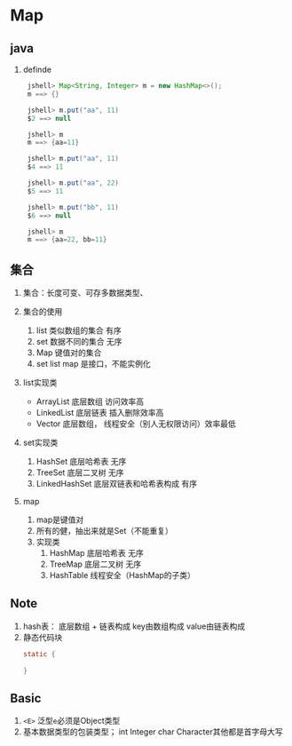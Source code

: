 # Map

## java
1. definde
   ```java
    jshell> Map<String, Integer> m = new HashMap<>();
    m ==> {}

    jshell> m.put("aa", 11)
    $2 ==> null

    jshell> m
    m ==> {aa=11}

    jshell> m.put("aa", 11)
    $4 ==> 11

    jshell> m.put("aa", 22)
    $5 ==> 11

    jshell> m.put("bb", 11)
    $6 ==> null

    jshell> m
    m ==> {aa=22, bb=11}
   ```

## 集合
1. 集合：长度可变、可存多数据类型、
2. 集合的使用
   1. list 类似数组的集合 有序
   2. set 数据不同的集合 无序
   3. Map 键值对的集合 
   4. set list map 是接口，不能实例化
3. list实现类
   * ArrayList 底层数组 访问效率高 
   * LinkedList 底层链表 插入删除效率高 
   * Vector 底层数组， 线程安全（别人无权限访问）效率最低
4. set实现类
   1. HashSet 底层哈希表 无序
   2. TreeSet 底层二叉树 无序
   3. LinkedHashSet 底层双链表和哈希表构成 有序

5. map
   1. map是键值对
   2. 所有的健，抽出来就是Set（不能重复）
   3. 实现类
      1. HashMap 底层哈希表 无序
      2. TreeMap 底层二叉树 无序
      3. HashTable 线程安全（HashMap的子类）

## Note
1. hash表： 底层数组 + 链表构成 key由数组构成 value由链表构成
2. 静态代码块
   ```java
   static {
       
   }
   ```

## Basic
1. `<E>` 泛型`e`必须是Object类型
2. 基本数据类型的包装类型； int Integer char Character其他都是首字母大写




